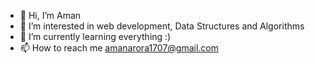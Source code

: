 - 👋 Hi, I’m Aman
- 👀 I’m interested in web development, Data Structures and Algorithms
- 🌱 I’m currently learning everything :)
- 📫 How to reach me amanarora1707@gmail.com

<!---
amanarora1707/amanarora1707 is a ✨ special ✨ repository because its `README.md` (this file) appears on your GitHub profile.
You can click the Preview link to take a look at your changes.
--->
